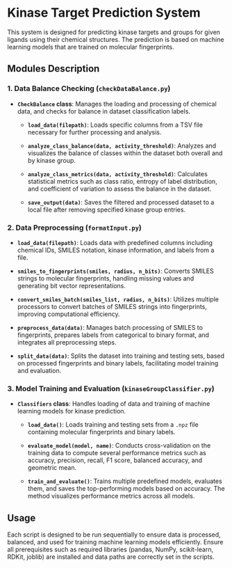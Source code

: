 # Kinase Target Prediction System

This system is designed for predicting kinase targets and groups for given ligands using their chemical structures. The prediction is based on machine learning models that are trained on molecular fingerprints.

## Modules Description

### 1. Data Balance Checking (`checkDataBalance.py`)

- **`CheckBalance` class**: Manages the loading and processing of chemical data, and checks for balance in dataset classification labels.
  
  - **`load_data(filepath)`**: Loads specific columns from a TSV file necessary for further processing and analysis.
  
  - **`analyze_class_balance(data, activity_threshold)`**: Analyzes and visualizes the balance of classes within the dataset both overall and by kinase group.
  
  - **`analyze_class_metrics(data, activity_threshold)`**: Calculates statistical metrics such as class ratio, entropy of label distribution, and coefficient of variation to assess the balance in the dataset.
  
  - **`save_output(data)`**: Saves the filtered and processed dataset to a local file after removing specified kinase group entries.

### 2. Data Preprocessing (`formatInput.py`)

- **`load_data(filepath)`**: Loads data with predefined columns including chemical IDs, SMILES notation, kinase information, and labels from a file.
  
- **`smiles_to_fingerprints(smiles, radius, n_bits)`**: Converts SMILES strings to molecular fingerprints, handling missing values and generating bit vector representations.
  
- **`convert_smiles_batch(smiles_list, radius, n_bits)`**: Utilizes multiple processors to convert batches of SMILES strings into fingerprints, improving computational efficiency.
  
- **`preprocess_data(data)`**: Manages batch processing of SMILES to fingerprints, prepares labels from categorical to binary format, and integrates all preprocessing steps.
  
- **`split_data(data)`**: Splits the dataset into training and testing sets, based on processed fingerprints and binary labels, facilitating model training and evaluation.

### 3. Model Training and Evaluation (`kinaseGroupClassifier.py`)

- **`Classifiers` class**: Handles loading of data and training of machine learning models for kinase prediction.
  
  - **`load_data()`**: Loads training and testing sets from a `.npz` file containing molecular fingerprints and binary labels.
  
  - **`evaluate_model(model, name)`**: Conducts cross-validation on the training data to compute several performance metrics such as accuracy, precision, recall, F1 score, balanced accuracy, and geometric mean.
  
  - **`train_and_evaluate()`**: Trains multiple predefined models, evaluates them, and saves the top-performing models based on accuracy. The method visualizes performance metrics across all models.

## Usage

Each script is designed to be run sequentially to ensure data is processed, balanced, and used for training machine learning models efficiently. Ensure all prerequisites such as required libraries (pandas, NumPy, scikit-learn, RDKit, joblib) are installed and data paths are correctly set in the scripts.
